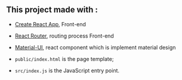 ## This project made with :

* [Create React App](https://github.com/facebookincubator/create-react-app),  Front-end 
* [React Router](https://github.com/ReactTraining/react-router),  routing process Front-end
* [Material-UI](https://github.com/ReactTraining/react-router), react component which is implement material design


* `public/index.html` is the page template;
* `src/index.js` is the JavaScript entry point.

<!--## Table of Contents-->

